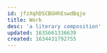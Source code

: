 ```yaml
---
id: jfzXqhDSCBGHhEswdBqje
title: Work
desc: 'a literary composition'
updated: 1635661336639
created: 1634431792755
---
```



